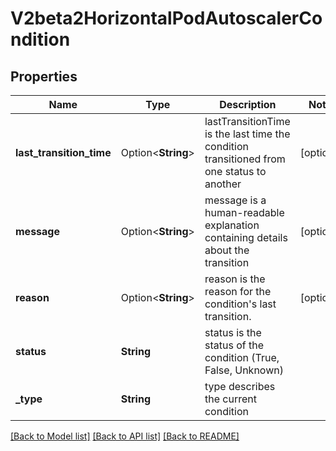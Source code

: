 # V2beta2HorizontalPodAutoscalerCondition

## Properties

Name | Type | Description | Notes
------------ | ------------- | ------------- | -------------
**last_transition_time** | Option<**String**> | lastTransitionTime is the last time the condition transitioned from one status to another | [optional]
**message** | Option<**String**> | message is a human-readable explanation containing details about the transition | [optional]
**reason** | Option<**String**> | reason is the reason for the condition's last transition. | [optional]
**status** | **String** | status is the status of the condition (True, False, Unknown) | 
**_type** | **String** | type describes the current condition | 

[[Back to Model list]](../README.md#documentation-for-models) [[Back to API list]](../README.md#documentation-for-api-endpoints) [[Back to README]](../README.md)


